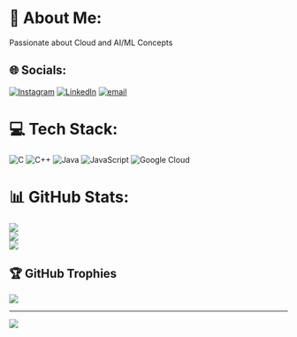 # 💫 About Me:
Passionate about Cloud and AI/ML Concepts


## 🌐 Socials:
[![Instagram](https://img.shields.io/badge/Instagram-%23E4405F.svg?logo=Instagram&logoColor=white)](https://instagram.com/https://www.instagram.com/_mathuraditya_/?hl=en) [![LinkedIn](https://img.shields.io/badge/LinkedIn-%230077B5.svg?logo=linkedin&logoColor=white)](https://linkedin.com/in/https://www.linkedin.com/in/aditya-mathur-50a39824b/) [![email](https://img.shields.io/badge/Email-D14836?logo=gmail&logoColor=white)](mailto:mathuraditya031@gmail.com) 

# 💻 Tech Stack:
![C](https://img.shields.io/badge/c-%2300599C.svg?style=for-the-badge&logo=c&logoColor=white) ![C++](https://img.shields.io/badge/c++-%2300599C.svg?style=for-the-badge&logo=c%2B%2B&logoColor=white) ![Java](https://img.shields.io/badge/java-%23ED8B00.svg?style=for-the-badge&logo=openjdk&logoColor=white) ![JavaScript](https://img.shields.io/badge/javascript-%23323330.svg?style=for-the-badge&logo=javascript&logoColor=%23F7DF1E) ![Google Cloud](https://img.shields.io/badge/GoogleCloud-%234285F4.svg?style=for-the-badge&logo=google-cloud&logoColor=white)
# 📊 GitHub Stats:
![](https://github-readme-stats.vercel.app/api?username=Maditya3102&theme=dark&hide_border=false&include_all_commits=false&count_private=false)<br/>
![](https://github-readme-streak-stats.herokuapp.com/?user=Maditya3102&theme=dark&hide_border=false)<br/>
![](https://github-readme-stats.vercel.app/api/top-langs/?username=Maditya3102&theme=dark&hide_border=false&include_all_commits=false&count_private=false&layout=compact)

## 🏆 GitHub Trophies
![](https://github-profile-trophy.vercel.app/?username=Maditya3102&theme=radical&no-frame=false&no-bg=true&margin-w=4)

---
[![](https://visitcount.itsvg.in/api?id=Maditya3102&icon=0&color=0)](https://visitcount.itsvg.in)

<!-- Proudly created with GPRM ( https://gprm.itsvg.in ) -->
